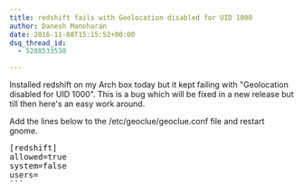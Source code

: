 ```yaml
---
title: redshift fails with Geolocation disabled for UID 1000
author: Danesh Manoharan
date: 2016-11-08T15:15:52+00:00
dsq_thread_id:
  - 5288533538

---
```

Installed redshift on my Arch box today but it kept failing with "Geolocation disabled for UID 1000". This is a bug which will be fixed in a new release but till then here's an easy work around.

Add the lines below to the /etc/geoclue/geoclue.conf file and restart gnome.

<pre class="">[redshift]
allowed=true
system=false
users=
```

 